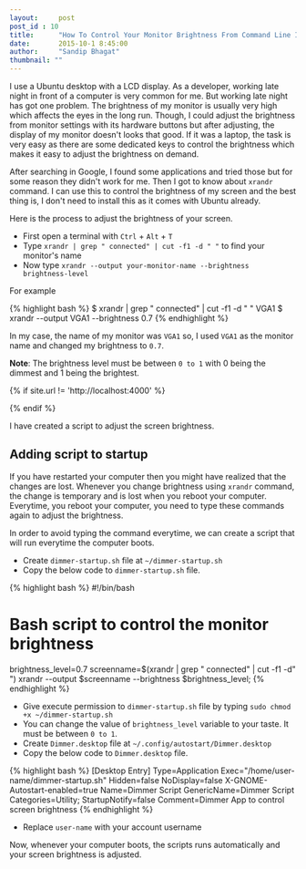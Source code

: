 ```yaml
---
layout:     post
post_id : 10
title:      "How To Control Your Monitor Brightness From Command Line In Ubuntu?"
date:       2015-10-1 8:45:00
author:     "Sandip Bhagat"
thumbnail: ""
---
```


I use a Ubuntu desktop with a LCD display. As a developer, working late night in front of a computer is very common for me. But working late night has got one problem.
The brightness of my monitor is usually very high which affects the eyes in the long run. Though, I could adjust the brightness from monitor settings with its hardware
buttons but after adjusting, the display of my monitor doesn't looks that good. If it was a laptop, the task is very easy as there are some dedicated keys to control
the brightness which makes it easy to adjust the brightness on demand.

After searching in Google, I found some applications and tried those but for some reason they didn't work for me. Then I got to know about `xrandr` command. I can use
this to control the brightness of my screen and the best thing is, I don't need to install this as it comes with Ubuntu already.

Here is the process to adjust the brightness of your screen.

* First open a terminal with `Ctrl` + `Alt` + `T`
* Type `xrandr | grep " connected" | cut -f1 -d " "` to find your monitor's name
* Now type `xrandr --output your-monitor-name --brightness brightness-level`

For example

{% highlight bash %}
$ xrandr | grep " connected" | cut -f1 -d " "
VGA1
$ xrandr --output VGA1 --brightness 0.7
{% endhighlight %}

In my case, the name of my monitor was `VGA1` so, I used `VGA1` as the monitor name and changed my brightness to `0.7`.

**Note**: The brightness level must be between `0 to 1` with 0 being the dimmest and 1 being the brightest.

{% if site.url != 'http://localhost:4000' %}
<script async src="//pagead2.googlesyndication.com/pagead/js/adsbygoogle.js"></script>
<ins class="adsbygoogle"
     style="display:block; text-align:center;"
     data-ad-layout="in-article"
     data-ad-format="fluid"
     data-ad-client="ca-pub-2234798818029685"
     data-ad-slot="1035049530"></ins>
<script>
     (adsbygoogle = window.adsbygoogle || []).push({});
</script>
{% endif %}

I have created a script to adjust the screen brightness.
<script src="https://gist.github.com/sandipbgt/330de5b709db86b4e74c.js"></script>

## Adding script to startup
If you have restarted your computer then you might have realized that the changes are lost. Whenever you change brightness using `xrandr` command, the change
is temporary and is lost when you reboot your computer. Everytime, you reboot your computer, you need to type these commands again to adjust the brightness.

In order to avoid typing the command everytime, we can create a script that will run everytime the computer boots.

* Create `dimmer-startup.sh` file at `~/dimmer-startup.sh`
* Copy the below code to `dimmer-startup.sh` file.

{% highlight bash %}
#!/bin/bash
# Bash script to control the monitor brightness
brightness_level=0.7
screenname=$(xrandr | grep " connected" | cut -f1 -d" ")
xrandr --output $screenname --brightness $brightness_level;
{% endhighlight %}

* Give execute permission to `dimmer-startup.sh` file by typing `sudo chmod +x ~/dimmer-startup.sh`
* You can change the value of `brightness_level` variable to your taste. It must be between `0 to 1`.
* Create `Dimmer.desktop` file at `~/.config/autostart/Dimmer.desktop`
* Copy the below code to `Dimmer.desktop` file.

{% highlight bash %}
[Desktop Entry]
Type=Application
Exec="/home/user-name/dimmer-startup.sh"
Hidden=false
NoDisplay=false
X-GNOME-Autostart-enabled=true
Name=Dimmer Script
GenericName=Dimmer Script
Categories=Utility;
StartupNotify=false
Comment=Dimmer App to control screen brightness
{% endhighlight %}

* Replace `user-name` with your account username

Now, whenever your computer boots, the scripts runs automatically and your screen brightness is adjusted.